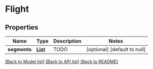 # Flight
## Properties

Name | Type | Description | Notes
------------ | ------------- | ------------- | -------------
**segments** | [**List**](Segment.md) | TODO | [optional] [default to null]

[[Back to Model list]](../README.md#documentation-for-models) [[Back to API list]](../README.md#documentation-for-api-endpoints) [[Back to README]](../README.md)

